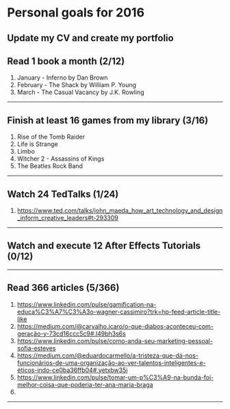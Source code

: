 # Personal goals for 2016

## Update my CV and create my portfolio

## Read 1 book a month (2/12)
1. January - Inferno by Dan Brown
2. February - The Shack by William P. Young
3. March - The Casual Vacancy by J.K. Rowling

-------------------

## Finish at least 16 games from my library (3/16)
1. Rise of the Tomb Raider
2. Life is Strange
3. Limbo
4. Witcher 2 - Assassins of Kings
5. The Beatles Rock Band


-------------------

## Watch 24 TedTalks (1/24)
1. https://www.ted.com/talks/john_maeda_how_art_technology_and_design_inform_creative_leaders#t-293309

-------------------

## Watch and execute 12 After Effects Tutorials (0/12)

-------------------

## Read 366 articles (5/366)
1. https://www.linkedin.com/pulse/gamification-na-educa%C3%A7%C3%A3o-wagner-cassimiro?trk=hp-feed-article-title-like
2. https://medium.com/@carvalho.icaro/o-que-diabos-aconteceu-com-geração-y-73cd16ccc5c9#.l49bh3s6s
3. https://www.linkedin.com/pulse/como-anda-seu-marketing-pessoal-sofia-esteves
4. https://medium.com/@eduardocarmello/a-tristeza-que-dá-nos-funcionários-de-uma-organização-ao-ver-talentos-inteligentes-e-éticos-indo-ce0ba36ffb04#.yetxbw35i
5. https://www.linkedin.com/pulse/tomar-um-p%C3%A9-na-bunda-foi-melhor-coisa-que-poderia-ter-ana-maria-braga
6. 

-------------------
